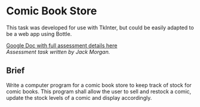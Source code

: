 # Comic Book Store

This task was developed for use with TkInter, but could be easily adapted to be a web app using Bottle.

[Google Doc with full assessment details here](https://docs.google.com/document/d/1_bEtt1L4iPdOMJUNrlgLkhqT2OaFzDVQOONB3M90lm8/edit#heading=h.oszk3dxu5v86)  
_Assessment task written by Jack Morgan._

## Brief

Write a computer program for a comic book store to keep track of stock for comic books.  This program shall allow the user to sell and restock a comic, update the stock levels of a comic and display accordingly.





